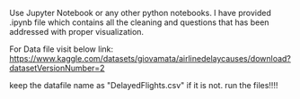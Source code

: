 Use Jupyter Notebook or any other python notebooks.
I have provided .ipynb file which contains all the cleaning and questions that has been addressed with proper visualization.

For Data file visit below link:
https://www.kaggle.com/datasets/giovamata/airlinedelaycauses/download?datasetVersionNumber=2

keep the datafile name as "DelayedFlights.csv" if it is not.
run the files!!!!
